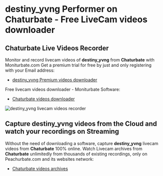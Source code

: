 # destiny_yvng Performer on Chaturbate - Free LiveCam videos downloader

## Chaturbate Live Videos Recorder

Monitor and record livecam videos of **destiny_yvng** from **Chaturbate** with Moniturbate.com
Get a premium trial for free by just and only registering with your Email address:
* [destiny_yvng Premium videos downloader](https://moniturbate.com/request-demo-licence-key.html)

Free livecam videos downloader - Moniturbate Software:
* [Chaturbate videos downloader](https://moniturbate.com/moniturbate-download-software.html)

![destiny_yvng livecam videos recorder](https://peachurnet.com/templates/moniturbate-software.png)


## Capture destiny_yvng videos from the Cloud and watch your recordings on Streaming

Without the need of downloading a software, capture **destiny_yvng** livecam videos from **Chaturbate** 100% online.
Watch Livecam archives from **Chaturbate** unlimitedly from thousands of existing recordings, only on Peachurbate.com and its websites network:
* [Chaturbate videos archives](https://peachurnet.com/)
